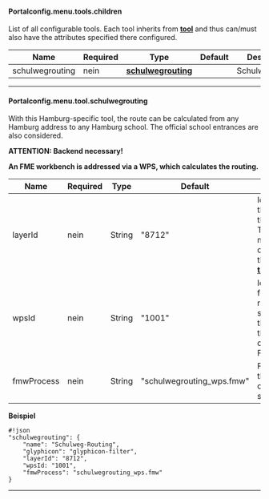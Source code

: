 #### Portalconfig.menu.tools.children

List of all configurable tools. Each tool inherits from **[tool](#markdown-header-portalconfigmenutool)** and thus can/must also have the attributes specified there configured.

|Name|Required|Type|Default|Description|Expert|
|----|-------------|---|-------|------------|------|
|schulwegrouting|nein|**[schulwegrouting](#markdown-header-portalconfigmenutoolschulwegrouting)**||Schulwegrouting.|true|

***

#### Portalconfig.menu.tool.schulwegrouting

With this Hamburg-specific tool, the route can be calculated from any Hamburg address to any Hamburg school. The official school entrances are also considered.

**ATTENTION: Backend necessary!**

**An FME workbench is addressed via a WPS, which calculates the routing.**

|Name|Required|Type|Default|Description|Expert|
|----|-------------|---|-------|------------|------|
|layerId|nein|String|"8712"|Id of the layer that contains the schools. This layer must also be configured in the **[themeconfig](#markdown-header-themeconfig)**.|true|
|wpsId|nein|String|"1001"|Id of the WPS from the rest-services.json that triggers the configured FME process.|true|
|fmwProcess|nein|String|"schulwegrouting_wps.fmw"|FME process that calculates a school route.|true|

**Beispiel**
```
#!json
"schulwegrouting": {
    "name": "Schulweg-Routing",
    "glyphicon": "glyphicon-filter",
    "layerId": "8712",
    "wpsId: "1001",
    "fmwProcess": "schulwegrouting_wps.fmw"
}
```

***

